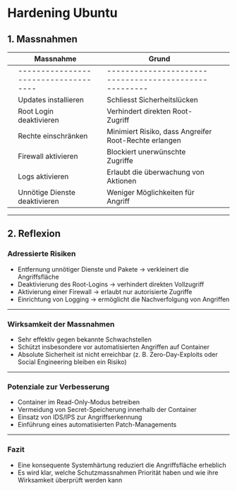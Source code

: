 # Hardening Ubuntu

## 1. Massnahmen

|   | Massnahme                            |   | Grund                                                 |   |   |
|---|--------------------------------------|---|-------------------------------------------------------|---|---|
|   | ------------------------------------ |   | ----------------------------------------------------- |   |   |
|   | Updates installieren                 |   | Schliesst Sicherheitslücken                           |   |   |
|   | Root Login deaktivieren              |   | Verhindert direkten Root-Zugriff                      |   |   |
|   | Rechte einschränken                  |   | Minimiert Risiko, dass Angreifer Root-Rechte erlangen |   |   |
|   | Firewall aktivieren                  |   | Blockiert unerwünschte Zugriffe                       |   |   |
|   | Logs aktivieren                      |   | Erlaubt die überwachung von Aktionen                  |   |   |
|   | Unnötige Dienste deaktivieren        |   | Weniger Möglichkeiten für Angriff                     |   |   |

---

## 2. Reflexion

### Adressierte Risiken

- Entfernung unnötiger Dienste und Pakete → verkleinert die Angriffsfläche  
- Deaktivierung des Root-Logins → verhindert direkten Vollzugriff  
- Aktivierung einer Firewall → erlaubt nur autorisierte Zugriffe  
- Einrichtung von Logging → ermöglicht die Nachverfolgung von Angriffen  

---

### Wirksamkeit der Massnahmen

- Sehr effektiv gegen bekannte Schwachstellen  
- Schützt insbesondere vor automatisierten Angriffen auf Container  
- Absolute Sicherheit ist nicht erreichbar (z. B. Zero-Day-Exploits oder Social Engineering bleiben ein Risiko)  

---

### Potenziale zur Verbesserung

- Container im Read-Only-Modus betreiben  
- Vermeidung von Secret-Speicherung innerhalb der Container  
- Einsatz von IDS/IPS zur Angriffserkennung  
- Einführung eines automatisierten Patch-Managements  

---

### Fazit

- Eine konsequente Systemhärtung reduziert die Angriffsfläche erheblich  
- Es wird klar, welche Schutzmassnahmen Priorität haben und wie ihre Wirksamkeit überprüft werden kann
